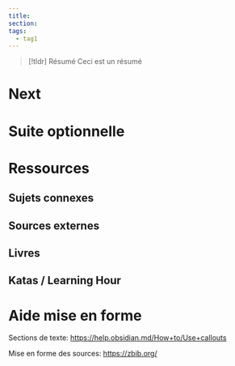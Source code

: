 ```yaml
---
title: 
section: 
tags: 
  - tag1
---
```


>[!tldr] Résumé
>Ceci est un résumé
>


# Next

# Suite optionnelle

# Ressources
## Sujets connexes
## Sources externes
## Livres
## Katas / Learning Hour

# Aide mise en forme
Sections de texte: https://help.obsidian.md/How+to/Use+callouts

Mise en forme des sources: https://zbib.org/
